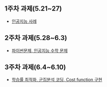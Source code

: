 ## 1주차 과제(5.21~27)
* [인공지능 사례](https://github.com/AnamKwon/Gwangju-Ai-center-Free-course_anam/blob/master/1%EC%A3%BC%EC%B0%A8_%EA%B3%BC%EC%A0%9C.ipynb)
## 2주차 과제(5.28~6.3)
* [파이썬문제, 인공지능 수학 문제](https://nbviewer.jupyter.org/github/AnamKwon/Gwangju-Ai-center-Free-course_anam/blob/master/2%E1%84%8C%E1%85%AE%E1%84%8E%E1%85%A1%E1%84%80%E1%85%AA%E1%84%8C%E1%85%A6.ipynb)
## 3주차 과제(6.4~6.10)
* [학습률 최적화, 군집분석 코딩, Cost function 구현](https://github.com/AnamKwon/Gwangju-Ai-center-Free-course_anam/blob/master/3%EC%A3%BC%EC%B0%A8_%EA%B3%BC%EC%A0%9C.ipynb)
